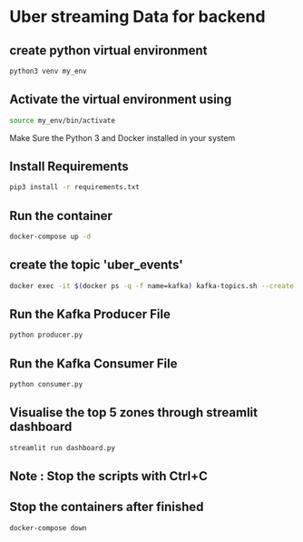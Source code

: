 # Uber streaming Data for backend

## create python virtual environment
```bash
python3 venv my_env
```

## Activate the virtual environment using 
```bash
source my_env/bin/activate
```
Make Sure the Python 3 and Docker installed in your system
## Install Requirements
```bash
pip3 install -r requirements.txt
```
## Run the container
```bash
docker-compose up -d
```

## create the topic 'uber_events'
```bash
docker exec -it $(docker ps -q -f name=kafka) kafka-topics.sh --create --topic uber_events --bootstrap-server localhost:9092 --partitions 1 --replication-factor 1
```

## Run the Kafka Producer File
```bash
python producer.py
```

## Run the Kafka Consumer File
```bash
python consumer.py
```
## Visualise the top 5 zones through streamlit dashboard
```bash
streamlit run dashboard.py
```
## Note : Stop the scripts with Ctrl+C

## Stop the containers after finished
```bash
docker-compose down
```

